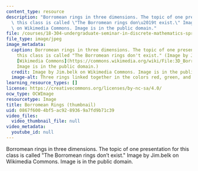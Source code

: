 ```yaml
---
content_type: resource
description: "Borromean rings in three dimensions. The topic of one presentation for\
  \ this class is called \"The Borromean rings don\u2019t exist.\" Image by Jim.belk\
  \ on Wikimedia Commons. Image is in the public domain."
file: /courses/18-304-undergraduate-seminar-in-discrete-mathematics-spring-2015/0867f6004bf5ac9289369a7fd9b71c39_18-304s15th.jpg
file_type: image/jpeg
image_metadata:
  caption: Borromean rings in three dimensions. The topic of one presentation for
    this class is called "The Borromean rings don't exist." (Image by Jim.belk on
    [Wikimedia Commons](https://commons.wikimedia.org/wiki/File:3D_Borromean_Rings.png).
    Image is in the public domain.)
  credit: Image by Jim.belk on Wikimedia Commons. Image is in the public domain.
  image-alt: Three rings linked together in the colors red, green, and blue.
learning_resource_types: []
license: https://creativecommons.org/licenses/by-nc-sa/4.0/
ocw_type: OCWImage
resourcetype: Image
title: Borromean Rings (thumbnail)
uid: 0867f600-4bf5-ac92-8936-9a7fd9b71c39
video_files:
  video_thumbnail_file: null
video_metadata:
  youtube_id: null
---
```

Borromean rings in three dimensions. The topic of one presentation for this class is called "The Borromean rings don’t exist." Image by Jim.belk on Wikimedia Commons. Image is in the public domain.